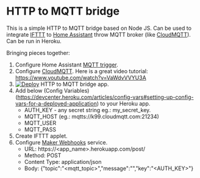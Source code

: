 # HTTP to MQTT bridge

This is a simple HTTP to MQTT bridge based on Node JS.
Can be used to integrate [IFTTT](https://ifttt.com/about) to [Home Assistant](https://home-assistant.io/) throw MQTT broker (like [CloudMQTT](https://www.cloudmqtt.com/)). Can be run in Heroku.

Bringing pieces together:

1. Configure Home Assistant [MQTT trigger](https://home-assistant.io/docs/automation/trigger/#mqtt-trigger).
1. Configure [CloudMQTT](https://www.cloudmqtt.com/). Here is a great video tutorial: https://www.youtube.com/watch?v=VaWdvVVYU3A
1. [![Deploy](https://www.herokucdn.com/deploy/button.svg)](https://heroku.com/deploy) HTTP to MQTT bridge app.
1. Add below (Config Variables)(https://devcenter.heroku.com/articles/config-vars#setting-up-config-vars-for-a-deployed-application) to your Heroku app.
   * AUTH_KEY - any secret string eg.: my_secret_key.
   * MQTT_HOST (eg.: mqtts://k99.cloudmqtt.com:21234)
   * MQTT_USER
   * MQTT_PASS
1. Create IFTTT applet.
1. Configure [Maker Webhooks](https://ifttt.com/maker_webhooks) service.
   * URL: https://<app_name>.herokuapp.com/post/
   * Method: POST
   * Content Type: application/json
   * Body: {"topic":"<mqtt_topic>","message":"<message>","key":"<AUTH_KEY>"}
